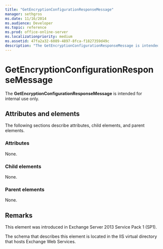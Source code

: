 ```yaml
---
title: "GetEncryptionConfigurationResponseMessage"
manager: sethgros
ms.date: 11/16/2014
ms.audience: Developer
ms.topic: reference
ms.prod: office-online-server
ms.localizationpriority: medium
ms.assetid: 47fa2a32-6089-4897-8fca-f1827359d49c
description: "The GetEncryptionConfigurationResponseMessage is intended for internal use only."
---
```


# GetEncryptionConfigurationResponseMessage

The **GetEncryptionConfigurationResponseMessage** is intended for internal use only. 

## Attributes and elements

The following sections describe attributes, child elements, and parent elements.
  
### Attributes

None.
  
### Child elements

None.
  
### Parent elements

None.
  
## Remarks

This element was introduced in Exchange Server 2013 Service Pack 1 (SP1).
  
The schema that describes this element is located in the IIS virtual directory that hosts Exchange Web Services.
  


